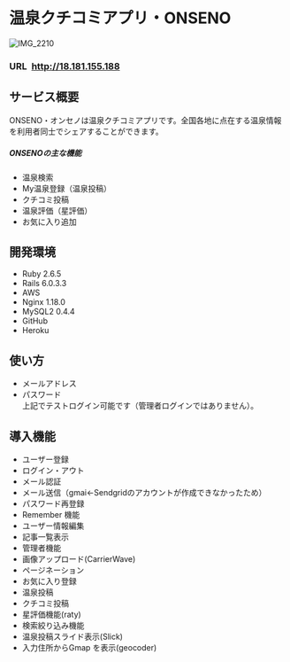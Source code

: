 # 温泉クチコミアプリ・ONSENO
![IMG_2210](https://user-images.githubusercontent.com/65398086/98610046-1609a580-2332-11eb-919b-2396239e1747.png)
### **URL&ensp;<http://18.181.155.188>**
## サービス概要
ONSENO・オンセノは温泉クチコミアプリです。全国各地に点在する温泉情報を利用者同士でシェアすることができます。  

##### ONSENOの主な機能
* 温泉検索
* My温泉登録（温泉投稿）
* クチコミ投稿
* 温泉評価（星評価）
* お気に入り追加

## 開発環境
* Ruby 2.6.5
* Rails 6.0.3.3
* AWS
* Nginx 1.18.0
* MySQL2 0.4.4
* GitHub
* Heroku

## 使い方
* メールアドレス
* パスワード  
上記でテストログイン可能です（管理者ログインではありません）。

## 導入機能
* ユーザー登録
* ログイン・アウト
* メール認証
* メール送信（gmai←Sendgridのアカウントが作成できなかったため）
* パスワード再登録
* Remember 機能
* ユーザー情報編集
* 記事一覧表示
* 管理者機能
* 画像アップロード(CarrierWave)
* ページネーション
* お気に入り登録
* 温泉投稿
* クチコミ投稿
* 星評価機能(raty)
* 検索絞り込み機能
* 温泉投稿スライド表示(Slick)
* 入力住所からGmap を表示(geocoder)
